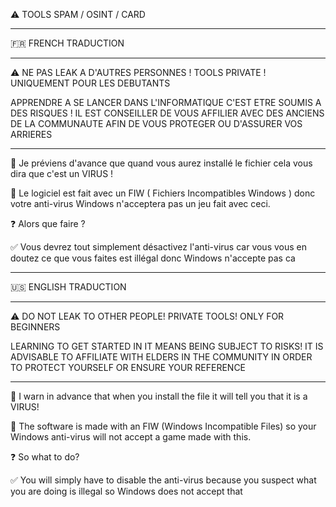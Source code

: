 ⚠️ TOOLS SPAM / OSINT / CARD 

-----------------------------------------------------

🇫🇷 FRENCH TRADUCTION 

-----------------------------------------------------

⚠️ NE PAS LEAK A D'AUTRES PERSONNES !
TOOLS PRIVATE !
UNIQUEMENT POUR LES DEBUTANTS 

APPRENDRE A SE LANCER DANS L'INFORMATIQUE C'EST ETRE SOUMIS A DES RISQUES ! IL EST CONSEILLER DE VOUS AFFILIER AVEC DES ANCIENS DE LA COMMUNAUTE AFIN DE VOUS PROTEGER OU D'ASSURER VOS ARRIERES 

-----------------------------------------------------

🚧 Je préviens d'avance que quand vous aurez installé le fichier cela vous dira que c'est un VIRUS !

🔑 Le logiciel est fait avec un FIW ( Fichiers Incompatibles Windows ) donc votre anti-virus Windows n'acceptera pas un jeu fait avec ceci. 

❓ Alors que faire ?

✅ Vous devrez tout simplement désactivez l'anti-virus car vous vous en doutez ce que vous faites est illégal donc Windows n'accepte pas ca 

-----------------------------------------------------

🇺🇸 ENGLISH TRADUCTION 

-----------------------------------------------------

⚠️ DO NOT LEAK TO OTHER PEOPLE!
PRIVATE TOOLS!
ONLY FOR BEGINNERS

LEARNING TO GET STARTED IN IT MEANS BEING SUBJECT TO RISKS! IT IS ADVISABLE TO AFFILIATE WITH ELDERS IN THE COMMUNITY IN ORDER TO PROTECT YOURSELF OR ENSURE YOUR REFERENCE

-------------------------------------------------- ---

🚧 I warn in advance that when you install the file it will tell you that it is a VIRUS!

🔑 The software is made with an FIW (Windows Incompatible Files) so your Windows anti-virus will not accept a game made with this.

❓ So what to do?

✅ You will simply have to disable the anti-virus because you suspect what you are doing is illegal so Windows does not accept that



